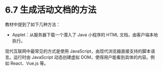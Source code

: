 # 6.7 生成活动文档的方法

教材中提到了如下几种方法：

+ Applet：从服务器下载一个潜入了 Java 小程序的 HTML 文档，由客户端本地执行。

现代互联网中最常见的方式是使用 JavaScript，由现代浏览器直接支持的脚本语言。运行时由 JavaScript 动态创建虚拟 DOM，使得用户能看到具体的内容。例如 React、Vue.js 等。